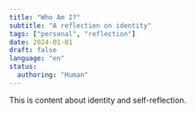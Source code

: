 ```yaml
---
title: "Who Am I?"
subtitle: "A reflection on identity"
tags: ["personal", "reflection"]
date: 2024-01-01
draft: false
language: "en"
status:
  authoring: "Human"
---
```


This is content about identity and self-reflection.
